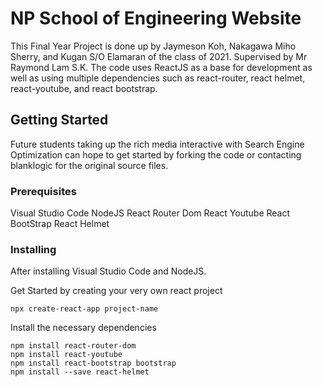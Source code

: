 # NP School of Engineering Website

This Final Year Project is done up by Jaymeson Koh, Nakagawa Miho Sherry, and Kugan S/O Elamaran of the class of 2021. Supervised by Mr Raymond Lam S.K. The code uses ReactJS as a base for development as well as using multiple dependencies such as react-router, react helmet, react-youtube, and react bootstrap.

## Getting Started

Future students taking up the rich media interactive with Search Engine Optimization can hope to get started by forking the code or contacting blanklogic for the original source files.

### Prerequisites

Visual Studio Code
NodeJS
React Router Dom
React Youtube
React BootStrap
React Helmet

### Installing

After installing Visual Studio Code and NodeJS.

Get Started by creating your very own react project
```
npx create-react-app project-name
```

Install the necessary dependencies
```
npm install react-router-dom
npm install react-youtube
npm install react-bootstrap bootstrap
npm install --save react-helmet
```
